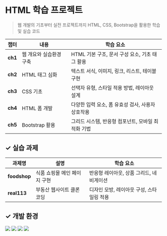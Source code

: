 # HTML 학습 프로젝트
> 웹 개발의 기초부터 실전 프로젝트까지 HTML, CSS, Bootstrap을 활용한 학습 및 실습 코드

| 챕터 | 내용 | 학습 요소 |
|------|------|----------|
| **ch1** | 웹 개요와 실습환경 구축 | HTML 기본 구조, 문서 구성 요소, 기초 태그 활용 |
| **ch2** | HTML 태그 심화 | 텍스트 서식, 이미지, 링크, 리스트, 테이블 구현 |
| **ch3** | CSS 기초 | 선택자 유형, 스타일 적용 방법, 레이아웃 설계 |
| **ch4** | HTML 폼 개발 | 다양한 입력 요소, 폼 유효성 검사, 사용자 상호작용 |
| **ch5** | Bootstrap 활용 | 그리드 시스템, 반응형 컴포넌트, 모바일 최적화 기법 |

## ✓ 실습 과제

| 과제명 | 설명 | 학습 요소 |
|------------|------|----------|
| **foodshop** | 식품 쇼핑몰 메인 페이지 구현 | 반응형 레이아웃, 상품 그리드, 네비게이션 |
| **real113** | 부동산 웹사이트 클론 코딩 | 디자인 모방, 레이아웃 구성, 스타일링 적용|

## ✓ 개발 환경
<div align="left" style="white-space: nowrap;">
<img src="https://img.shields.io/badge/HTML5-F83034?style=flat-square&logo=html5&logoColor=white" /> <img src="https://img.shields.io/badge/CSS3-1572B6?style=flat-square&logo=css3&logoColor=white" /> <img src="https://img.shields.io/badge/Bootstrap5-7330F9?style=flat-square&logo=bootstrap&logoColor=white" /> <img src="https://img.shields.io/badge/VS_Code-007ACC?style=flat-square&logo=visual-studio-code&logoColor=white" />
</div>
